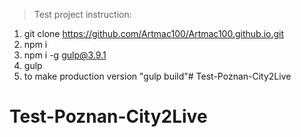 >Test project instruction:

1. git clone https://github.com/Artmac100/Artmac100.github.io.git
2. npm i 
3. npm i -g gulp@3.9.1
4. gulp
5. to make production version "gulp build"# Test-Poznan-City2Live
# Test-Poznan-City2Live
